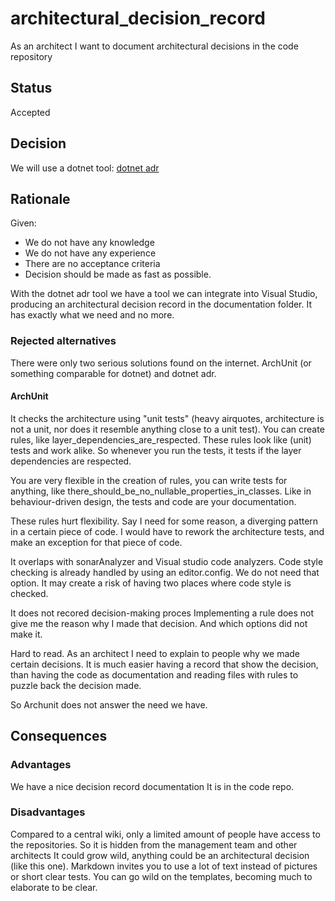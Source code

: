 # architectural_decision_record 

As an architect I want to document architectural decisions in the code repository 

## Status
Accepted

## Decision 

We will use a dotnet tool: [dotnet adr](https://github.com/endjin/dotnet-adr)

## Rationale 

Given:
- We do not have any knowledge
- We do not have any experience
- There are no acceptance criteria
- Decision should be made as fast as possible.

With the dotnet adr tool we have a tool we can integrate into Visual Studio, producing an architectural decision record in the documentation folder. It has exactly what we need and no more. 

### Rejected alternatives

There were only two serious solutions found on the internet. ArchUnit (or something comparable for dotnet) and dotnet adr.

#### ArchUnit

It checks the architecture using "unit tests" (heavy airquotes, architecture is not a unit, nor does it resemble anything close to a unit test).
You can create rules, like layer_dependencies_are_respected. These rules look like (unit) tests and work alike. So whenever you run the tests, it tests if the layer dependencies are respected.

You are very flexible in the creation of rules, you can write tests for anything, like there_should_be_no_nullable_properties_in_classes.
Like in behaviour-driven design, the tests and code are your documentation.

These rules hurt flexibility. 
Say I need for some reason, a diverging pattern in a certain piece of code. I would have to rework the architecture tests, and make an exception for that piece of code.

It overlaps with sonarAnalyzer and Visual studio code analyzers.
Code style checking is already handled by using an editor.config. We do not need that option. It may create a risk of having two places where code style is checked.

It does not recored decision-making proces
Implementing a rule does not give me the reason why I made that decision. And which options did not make it. 

Hard to read.
As an architect I need to explain to people why we made certain decisions. It is much easier having a record that show the decision, than having the code as documentation and reading files with rules to puzzle back the decision made.

So Archunit does not answer the need we have.


## Consequences

### Advantages

We have a nice decision record documentation
It is in the code repo.

### Disadvantages

Compared to a central wiki, only a limited amount of people have access to the repositories. So it is hidden from the management team and other architects
It could grow wild, anything could be an architectural decision (like this one).
Markdown invites you to use a lot of text instead of pictures or short clear tests.
You can go wild on the templates, becoming much to elaborate to be clear.